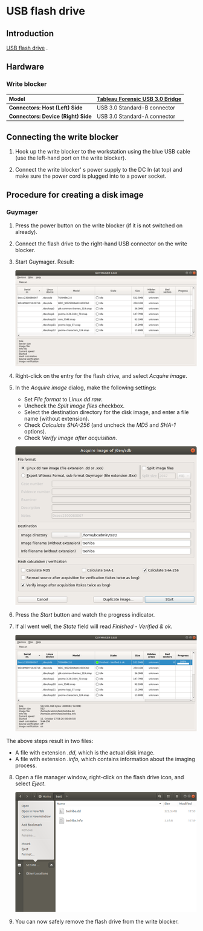 # USB flash drive

## Introduction

[USB flash drive](https://en.wikipedia.org/wiki/USB_flash_drive) .

## Hardware

### Write blocker

|**Model**|[Tableau Forensic USB 3.0 Bridge](https://www.guidancesoftware.com/tableau/hardware/t8u)|
|:--|:--|
|**Connectors: Host (Left) Side**|USB 3.0 Standard-B connector|
|**Connectors: Device (Right) Side**|USB 3.0 Standard-A connector|

## Connecting the write blocker

1. Hook up the write blocker to the workstation using the blue USB cable (use the left-hand port on the write blocker).

2. Connect the write blocker' s power supply to the DC In (at top) and make sure the power cord is plugged into to a power socket.

## Procedure for creating a disk image

### Guymager

1. Press the power button on the write blocker (if it is not switched on already).

2. Connect the flash drive to the right-hand USB connector on the write blocker.

3. Start Guymager. Result:

    ![](./img/flash-guymager1.png)

4. Right-click on the entry for the flash drive, and select *Acquire image*.

5. In the *Acquire image* dialog, make the following settings:

    - Set *File format* to *Linux dd raw*.
    - Uncheck the *Split image files* checkbox.
    - Select the destination directory for the disk image, and enter a file name (without extension).
    - Check *Calculate SHA-256* (and uncheck the *MD5* and *SHA-1* options).
    - Check *Verify image after acquisition*.

    ![](./img/flash-guymager2.png)

6. Press the *Start* button and watch the progress indicator.

7. If all went well, the *State* field will read *Finished - Verified & ok*.

    ![](./img/flash-guymager3.png)

The above steps result in two files:

- A file with extension *.dd*, which is the actual disk image.
- A file with extension *.info*, which contains information about the imaging process.

8. Open a file manager window, right-click on the flash drive icon, and select *Eject*.

    ![](./img/flash-eject.png)

9. You can now safely remove the flash drive from the write blocker.
